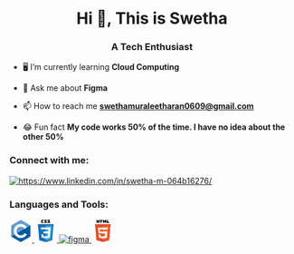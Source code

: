 <h1 align="center">Hi 👋, This is Swetha</h1>
<h3 align="center">A Tech Enthusiast</h3>

- 🖥️ I’m currently learning **Cloud Computing**

- 💬 Ask me about **Figma**

- 📫 How to reach me **swethamuraleetharan0609@gmail.com**

- 😂 Fun fact **My code works 50% of the time. I have no idea about the other 50%**

<h3 align="left">Connect with me:</h3>
<p align="left">
<a href="https://www.linkedin.com/in/swetha-m-064b16276/" target="blank"><img align="center" src="https://raw.githubusercontent.com/rahuldkjain/github-profile-readme-generator/master/src/images/icons/Social/linked-in-alt.svg" alt="https://www.linkedin.com/in/swetha-m-064b16276/" height="30" width="40" /></a>
</p>

<h3 align="left">Languages and Tools:</h3>
<p align="left"> <a href="https://www.cprogramming.com/" target="_blank" rel="noreferrer"> <img src="https://raw.githubusercontent.com/devicons/devicon/master/icons/c/c-original.svg" alt="c" width="40" height="40"/> </a> <a href="https://www.w3schools.com/css/" target="_blank" rel="noreferrer"> <img src="https://raw.githubusercontent.com/devicons/devicon/master/icons/css3/css3-original-wordmark.svg" alt="css3" width="40" height="40"/> </a> <a href="https://www.figma.com/" target="_blank" rel="noreferrer"> <img src="https://www.vectorlogo.zone/logos/figma/figma-icon.svg" alt="figma" width="40" height="40"/> </a> <a href="https://www.w3.org/html/" target="_blank" rel="noreferrer"> <img src="https://raw.githubusercontent.com/devicons/devicon/master/icons/html5/html5-original-wordmark.svg" alt="html5" width="40" height="40"/> </a> </p>
